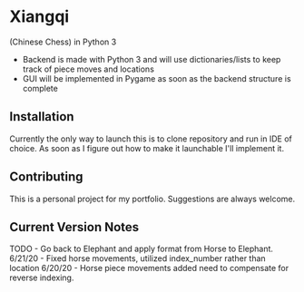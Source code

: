 # Xiangqi 
(Chinese Chess) in Python 3
- Backend is made with Python 3 and will use dictionaries/lists to keep track of piece moves and locations
- GUI will be implemented in Pygame as soon as the backend structure is complete

## Installation
Currently the only way to launch this is to clone repository and run in IDE of choice. As soon as I figure out how to make it launchable I'll implement it.

## Contributing
This is a personal project for my portfolio. Suggestions are always welcome.

## Current Version Notes 
TODO - Go back to Elephant and apply format from Horse to Elephant.
6/21/20 - Fixed horse movements, utilized index_number rather than location
6/20/20 - Horse piece movements added need to compensate for reverse indexing.